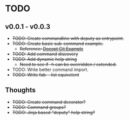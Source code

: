 # TODO

[Docopt Git Example]: https://github.com/docopt/docopt/blob/master/examples/git/git.py

## v0.0.1 - v0.0.3

- ~~TODO: Create commandline with deputy as entrypoint.~~
- ~~TODO: Create basic sub-command example.~~
    - ~~Reference: [Docopt Git Example]~~
- ~~TOOD: Add command discovery~~
- ~~TODO: Add dynamic help string~~
    - ~~Need to see if -h can be overridden / extended.~~
- TODO: Write better command import.
- ~~TODO: Write fab --list equivelent~~


## Thoughts
- ~~TODO: Create command decorator?~~
- ~~TODO: Command groups?~~
- ~~TODO: Jinja based "deputy" help string?~~


